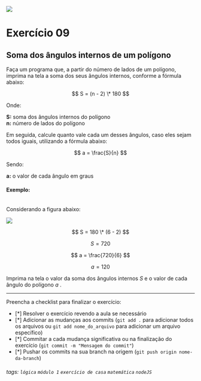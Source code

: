 ![](https://i.imgur.com/xG74tOh.png)

# Exercício 09

## Soma dos ângulos internos de um polígono

Faça um programa que, a partir do número de lados de um polígono, imprima na tela a soma dos seus ângulos internos, conforme a fórmula abaixo:

<!-- ![](https://4.bp.blogspot.com/-Vv69QfUHsrA/W5v7V35XwZI/AAAAAAABp5A/Zfy8oD9IOXgbVaw82BAw6PHfFh_CS3RmQCK4BGAYYCw/s1600/sn%2Bok.png) -->

$$ S = (n - 2) \* 180 $$

Onde:

**S:** soma dos ângulos internos do polígono \
**n:** número de lados do polígono

Em seguida, calcule quanto vale cada um desses ângulos, caso eles sejam todos iguais, utilizando a fórmula abaixo:

$$ a = \frac{S}{n} $$

Sendo:

**a:** o valor de cada ângulo em graus

#### Exemplo:

\
Considerando a figura abaixo:

![](https://static.escolakids.uol.com.br/conteudo_legenda/460f67f820a78f732d55395e1932a031.jpg)

$$ S = 180 \* (6 - 2) $$

$$ S = 720 $$

$$ a = \frac{720}{6} $$

$$ a = 120 $$

Imprima na tela o valor da soma dos ângulos internos $S$ e o valor de cada ângulo do polígono $a$ .

---

Preencha a checklist para finalizar o exercício:

- [*] Resolver o exercício revendo a aula se necessário
- [*] Adicionar as mudanças aos commits (`git add .` para adicionar todos os arquivos ou `git add nome_do_arquivo` para adicionar um arquivo específico)
- [*] Commitar a cada mudança significativa ou na finalização do exercício (`git commit -m "Mensagem do commit"`)
- [*] Pushar os commits na sua branch na origem (`git push origin nome-da-branch`)

###### tags: `lógica` `módulo 1` `exercício de casa` `matemática` `nodeJS`
